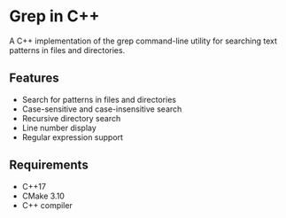 # Grep in C++
A C++ implementation of the grep command-line utility for searching text patterns in files and directories.
## Features
- Search for patterns in files and directories
- Case-sensitive and case-insensitive search
- Recursive directory search
- Line number display
- Regular expression support
## Requirements
- C++17
- CMake 3.10
- C++ compiler